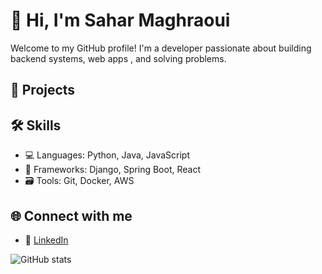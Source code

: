 
# 👋 Hi, I'm Sahar Maghraoui

Welcome to my GitHub profile! I'm a developer passionate about building backend systems, web apps , and solving problems.

## 🚀 Projects

## 🛠️ Skills

- 💻 Languages: Python, Java, JavaScript
- 🧰 Frameworks: Django, Spring Boot, React
- 🗃️ Tools: Git, Docker, AWS

## 🌐 Connect with me

- 💼 [LinkedIn](https://www.linkedin.com/in/sahar-maghraoui/)

![GitHub stats](https://github-readme-stats.vercel.app/api?username=Sahar-magh&show_icons=true&theme=default)


